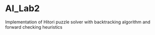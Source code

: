 # AI_Lab2

Implementation of Hitori puzzle solver with backtracking algorithm and forward checking heuristics 

